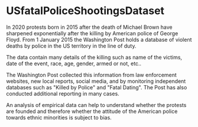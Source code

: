 # USfatalPoliceShootingsDataset
In 2020 protests born in 2015 after the death of Michael Brown have sharpened exponentially after the killing by American police of George Floyd. From 1 January 2015 the Washington Post holds a database of violent deaths by police in the US territory in the line of duty.

The data contain many details of the killing such as name of the victims, date of the event, race, age, gender, armed or not, etc..

The Washington Post collected this information from law enforcement websites, new local reports, social media, and by monitoring independent databases such as "Killed by Police" and "Fatal Dating". The Post has also conducted additional reporting in many cases.

An analysis of empirical data can help to understand whether the protests are founded and therefore whether the attitude of the American police towards ethnic minorities is subject to bias.
